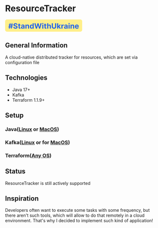 # ResourceTracker

[![StandWithUkraine](https://raw.githubusercontent.com/vshymanskyy/StandWithUkraine/main/badges/StandWithUkraine.svg)](https://github.com/vshymanskyy/StandWithUkraine/blob/main/docs/README.md)

## General Information

A cloud-native distributed tracker for resources, which are set via configuration file

## Technologies

- Java 17+
- Kafka
- Terraform 1.1.9+

## Setup

### Java([Linux](https://www.digitalocean.com/community/tutorials/how-to-install-java-with-apt-on-ubuntu-18-04-ru) or [MacOS](https://mkyong.com/java/how-to-install-java-on-mac-osx/))

### Kafka([Linux](https://hevodata.com/blog/how-to-install-kafka-on-ubuntu/) or for [MacOS](https://medium.com/@Ankitthakur/apache-kafka-installation-on-mac-using-homebrew-a367cdefd273))

### Terraform([Any OS](https://learn.hashicorp.com/tutorials/terraform/install-cli))

## Status

ResourceTracker is still actively supported

## Inspiration

Developers often want to execute some tasks with some frequency, but there aren't such tools, which will allow to do that remotely in a cloud environment.
That's why I decided to implement such kind of application!
